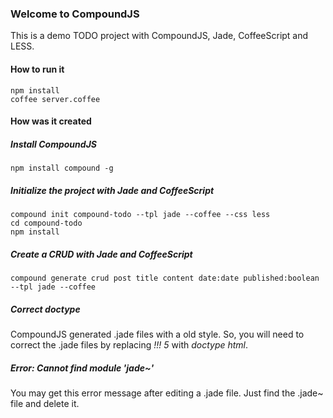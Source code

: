 ### Welcome to CompoundJS ###

This is a demo TODO project with CompoundJS, Jade, CoffeeScript and LESS.

#### How to run it ####

```
npm install
coffee server.coffee
```

#### How was it created ####

##### Install CompoundJS #####

```
npm install compound -g
```

##### Initialize the project with Jade and CoffeeScript #####

```
compound init compound-todo --tpl jade --coffee --css less
cd compound-todo
npm install
```

##### Create a CRUD with Jade and CoffeeScript #####

```
compound generate crud post title content date:date published:boolean --tpl jade --coffee
```

##### Correct doctype #####

CompoundJS generated .jade files with a old style. So, you will need to correct the .jade files by replacing _!!! 5_ with _doctype html_.

##### Error: Cannot find module 'jade~' #####

You may get this error message after editing a .jade file. Just find the .jade~ file and delete it.
